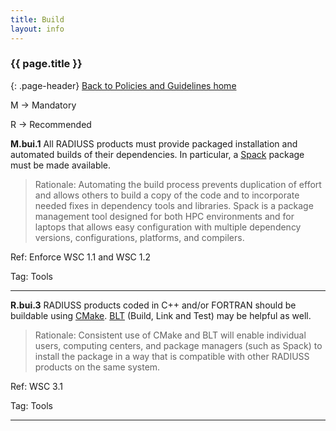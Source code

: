 ```yaml
---
title: Build
layout: info
---
```


### {{ page.title }}
{: .page-header}
[Back to Policies and Guidelines home](/radiuss/policies/)

M → Mandatory

R → Recommended

**M.bui.1** All RADIUSS products must provide packaged installation and automated builds of their dependencies. In particular, a [Spack](https://spack.io/) package must be made available. 

> Rationale: Automating the build process prevents duplication of effort and allows others to build a copy of the code and to incorporate needed fixes in dependency tools and libraries. Spack is a package management tool designed for both HPC environments and for laptops that allows easy configuration with multiple dependency versions, configurations, platforms, and compilers.

Ref: Enforce WSC 1.1 and WSC 1.2

Tag: Tools 

---

**R.bui.3** RADIUSS products coded in C++ and/or FORTRAN should be buildable using [CMake](https://cmake.org). [BLT](https://github.com/llnl/blt) (Build, Link and Test) may be helpful as well.

> Rationale: Consistent use of CMake and BLT will enable individual users, computing centers, and package managers (such as Spack) to install the package in a way that is compatible with other RADIUSS products on the same system.

Ref: WSC 3.1

Tag: Tools 

---
